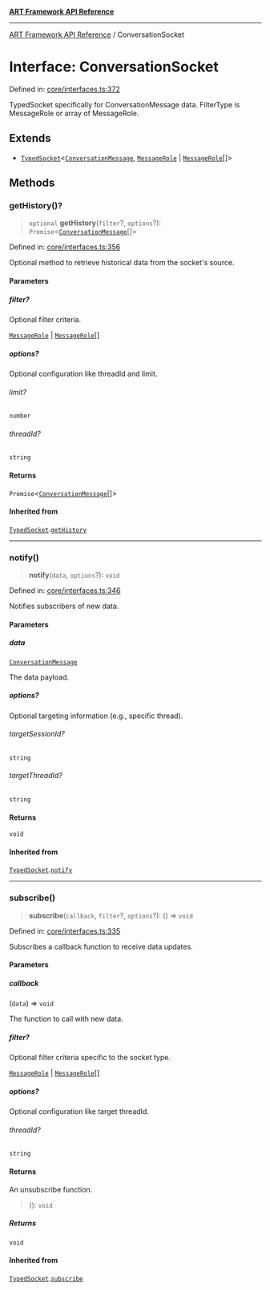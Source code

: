 [**ART Framework API Reference**](../README.md)

***

[ART Framework API Reference](../README.md) / ConversationSocket

# Interface: ConversationSocket

Defined in: [core/interfaces.ts:372](https://github.com/hashangit/ART/blob/0c4f5068c86b5500db1290baa4792d44ebae7f9e/src/core/interfaces.ts#L372)

TypedSocket specifically for ConversationMessage data.
FilterType is MessageRole or array of MessageRole.

## Extends

- [`TypedSocket`](TypedSocket.md)\<[`ConversationMessage`](ConversationMessage.md), [`MessageRole`](../enumerations/MessageRole.md) \| [`MessageRole`](../enumerations/MessageRole.md)[]\>

## Methods

### getHistory()?

> `optional` **getHistory**(`filter`?, `options`?): `Promise`\<[`ConversationMessage`](ConversationMessage.md)[]\>

Defined in: [core/interfaces.ts:356](https://github.com/hashangit/ART/blob/0c4f5068c86b5500db1290baa4792d44ebae7f9e/src/core/interfaces.ts#L356)

Optional method to retrieve historical data from the socket's source.

#### Parameters

##### filter?

Optional filter criteria.

[`MessageRole`](../enumerations/MessageRole.md) | [`MessageRole`](../enumerations/MessageRole.md)[]

##### options?

Optional configuration like threadId and limit.

###### limit?

`number`

###### threadId?

`string`

#### Returns

`Promise`\<[`ConversationMessage`](ConversationMessage.md)[]\>

#### Inherited from

[`TypedSocket`](TypedSocket.md).[`getHistory`](TypedSocket.md#gethistory)

***

### notify()

> **notify**(`data`, `options`?): `void`

Defined in: [core/interfaces.ts:346](https://github.com/hashangit/ART/blob/0c4f5068c86b5500db1290baa4792d44ebae7f9e/src/core/interfaces.ts#L346)

Notifies subscribers of new data.

#### Parameters

##### data

[`ConversationMessage`](ConversationMessage.md)

The data payload.

##### options?

Optional targeting information (e.g., specific thread).

###### targetSessionId?

`string`

###### targetThreadId?

`string`

#### Returns

`void`

#### Inherited from

[`TypedSocket`](TypedSocket.md).[`notify`](TypedSocket.md#notify)

***

### subscribe()

> **subscribe**(`callback`, `filter`?, `options`?): () => `void`

Defined in: [core/interfaces.ts:335](https://github.com/hashangit/ART/blob/0c4f5068c86b5500db1290baa4792d44ebae7f9e/src/core/interfaces.ts#L335)

Subscribes a callback function to receive data updates.

#### Parameters

##### callback

(`data`) => `void`

The function to call with new data.

##### filter?

Optional filter criteria specific to the socket type.

[`MessageRole`](../enumerations/MessageRole.md) | [`MessageRole`](../enumerations/MessageRole.md)[]

##### options?

Optional configuration like target threadId.

###### threadId?

`string`

#### Returns

An unsubscribe function.

> (): `void`

##### Returns

`void`

#### Inherited from

[`TypedSocket`](TypedSocket.md).[`subscribe`](TypedSocket.md#subscribe)

